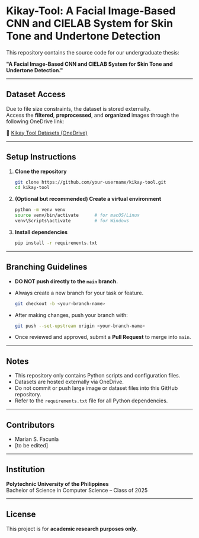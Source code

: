 # Kikay-Tool: A Facial Image-Based CNN and CIELAB System for Skin Tone and Undertone Detection

This repository contains the source code for our undergraduate thesis:

**"A Facial Image-Based CNN and CIELAB System for Skin Tone and Undertone Detection."**

---

## Dataset Access

Due to file size constraints, the dataset is stored externally.  
Access the **filtered**, **preprocessed**, and **organized** images through the following OneDrive link:

🔗 [Kikay Tool Datasets (OneDrive)](https://pupedu-my.sharepoint.com/my?id=%2Fpersonal%2Fmariansfacunla%5Fiskolarngbayan%5Fpup%5Fedu%5Fph%2FDocuments%2Fkikay%2Dtool%2Ddatasets)

---

## Setup Instructions

1. **Clone the repository**

    ```bash
    git clone https://github.com/your-username/kikay-tool.git
    cd kikay-tool
    ```

2. **(Optional but recommended) Create a virtual environment**

    ```bash
    python -m venv venv
    source venv/bin/activate      # for macOS/Linux
    venv\Scripts\activate         # for Windows
    ```

3. **Install dependencies**

    ```bash
    pip install -r requirements.txt
    ```

---

## Branching Guidelines

- **DO NOT push directly to the `main` branch.**
- Always create a new branch for your task or feature.

    ```bash
    git checkout -b <your-branch-name>
    ```

- After making changes, push your branch with:

    ```bash
    git push --set-upstream origin <your-branch-name>
    ```

- Once reviewed and approved, submit a **Pull Request** to merge into `main`.

---

## Notes

- This repository only contains Python scripts and configuration files.
- Datasets are hosted externally via OneDrive.
- Do not commit or push large image or dataset files into this GitHub repository.
- Refer to the `requirements.txt` file for all Python dependencies.

---

## Contributors

- Marian S. Facunla
- [to be edited]

---

## Institution

**Polytechnic University of the Philippines**  
Bachelor of Science in Computer Science – Class of 2025

---

## License

This project is for **academic research purposes only**.
